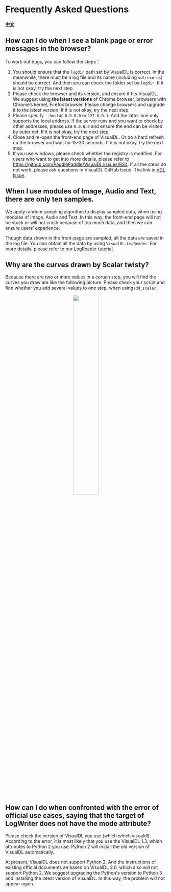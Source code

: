 # Frequently Asked Questions

[**中文**](./faq.md)

## How can I do when I see a blank page or error messages in the browser?
To work out bugs, you can follow the steps： 
1. You should ensure that the `logdir` path set by VisualDL is correct. In the meanwhile, there must be a log file and its name (including `vdlrecords`) should be correct. And then you can check the folder set by `logdir`. If it is not okay, try the next step.
2. Please check the browser and its version, and ensure it fits VisualDL. We suggest using **the latest versions** of Chrome browser, browsers with Chrome’s kernel, Firefox browser. Please change browsers and upgrade it to the latest version. If it is not okay, try the next step.
3. Please specify `--host`as `0.0.0.0` or `127.0.0.1`. And the latter one only supports the local address. If the server runs and you want to check by other addresses, please use `0.0.0.0` and ensure the end can be visited by outer net. If it is not okay, try the next step.
4. Close and re-open the front-end page of VisualDL. Or do a hard refresh on the browser and wait for 15-30 seconds. If it is not okay, try the next step.
5. If you use windows, please check whether the registry is modified. For users who want to get into more details, please refer to https://github.com/PaddlePaddle/VisualDL/issues/834. If all the steps do not work, please ask questions in VisualDL GitHub Issue. The link is [VDL Issue](https://github.com/PaddlePaddle/VisualDL/issues).

## When I use modules of Image, Audio and Text, there are only ten samples.
We apply random sampling algorithm to display sampled data, when using modules of Image, Audio and Text. In this way, the front-end page will not be stuck or will not crash because of too much data, and then we can ensure users’ experience. 

Though data shown in the front-page are sampled, all the data are saved in the log file. You can obtain all the data by using `VisualDL.LogReader`. For more details, please refer to our [LogReader tutorial](./components#LogReader).

## Why are the curves drawn by Scalar twisty?
Because there are two or more values in a certain step, you will find the curves you draw are like the following picture. Please check your script and find whether you add several values to one step, when using`add_scalar`.

<p align="center">
    <img src="https://user-images.githubusercontent.com/28444161/99496785-de44d280-29af-11eb-8fbd-ebc7a4919f2f.png" width="40%"/>
</p>


## How can I do when confronted with the error of official use cases, saying that the target of LogWriter does not have the mode attribute?

Please check the version of VisualDL you use (which which visualdl). According to the error, it is most likely that you use the VisualDL 1.3, which attributes to Python 2 you use. Python 2 will install the old version of VisualDL automatically.

At present, VisualDL does not support Python 2. And the instructions of existing official documents ae based on VisualDL 2.0, which also will not support Python 2. We suggest upgrading the Python's version to Python 3 and installing the latest version of VisualDL. In this way, the problem will not appear again.